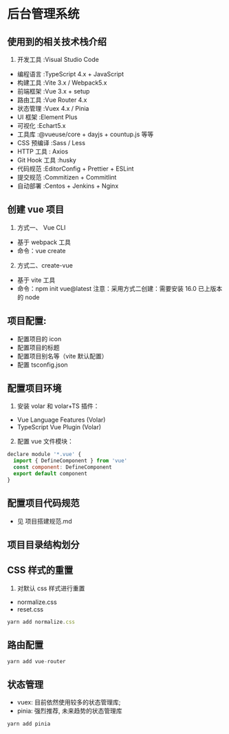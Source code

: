# 后台管理系统

## 使用到的相关技术栈介绍

1. 开发工具 :Visual Studio Code

- 编程语言 :TypeScript 4.x + JavaScript
- 构建工具 :Vite 3.x / Webpack5.x
- 前端框架 :Vue 3.x + setup
- 路由工具 :Vue Router 4.x
- 状态管理 :Vuex 4.x / Pinia
- UI 框架 :Element Plus
- 可视化 :Echart5.x
- 工具库 :@vueuse/core + dayjs + countup.js 等等
- CSS 预编译 :Sass / Less
- HTTP 工具 : Axios
- Git Hook 工具 :husky
- 代码规范 :EditorConfig + Prettier + ESLint
- 提交规范 :Commitizen + Commitlint
- 自动部署 :Centos + Jenkins + Nginx

## 创建 vue 项目

1. 方式一、 Vue CLI

- 基于 webpack 工具
- 命令：vue create

2. 方式二、create-vue

- 基于 vite 工具
- 命令：npm init vue@latest
  注意：采用方式二创建：需要安装 16.0 已上版本的 node

## 项目配置:

- 配置项目的 icon
- 配置项目的标题
- 配置项目别名等（vite 默认配置）
- 配置 tsconfig.json

## 配置项目环境

1. 安装 volar 和 volar+TS 插件：

- Vue Language Features (Volar)
- TypeScript Vue Plugin (Volar)

2. 配置 vue 文件模块：

```js
declare module '*.vue' {
  import { DefineComponent } from 'vue'
  const component: DefineComponent
  export default component
}
```

## 配置项目代码规范

- 见 项目搭建规范.md

## 项目目录结构划分

## CSS 样式的重置

1. 对默认 css 样式进行重置

- normalize.css
- reset.css

```js
yarn add normalize.css
```

## 路由配置

```js
yarn add vue-router
```

## 状态管理

- vuex: 目前依然使用较多的状态管理库;
- pinia: 强烈推荐, 未来趋势的状态管理库

```js
yarn add pinia
```
